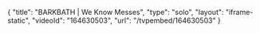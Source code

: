 {
    "title": "BARKBATH | We Know Messes",
    "type": "solo",
    "layout": "iframe-static",
    "videoId": "164630503",
    "url": "\/tvpembed\/164630503"
}